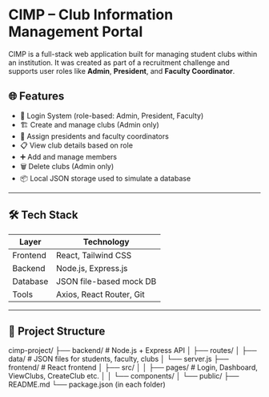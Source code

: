 # CIMP – Club Information Management Portal

CIMP is a full-stack web application built for managing student clubs within an institution. It was created as part of a recruitment challenge and supports user roles like **Admin**, **President**, and **Faculty Coordinator**.

## 🌐 Features

- 🔐 Login System (role-based: Admin, President, Faculty)
- 🏗️ Create and manage clubs (Admin only)
- 👥 Assign presidents and faculty coordinators
- 📋 View club details based on role
- ➕ Add and manage members
- 🗑️ Delete clubs (Admin only)
- 📦 Local JSON storage used to simulate a database

---

## 🛠 Tech Stack

| Layer     | Technology           |
|-----------|----------------------|
| Frontend  | React, Tailwind CSS  |
| Backend   | Node.js, Express.js  |
| Database  | JSON file-based mock DB |
| Tools     | Axios, React Router, Git |

---

## 🔗 Project Structure

cimp-project/
├── backend/ # Node.js + Express API
│ ├── routes/
│ ├── data/ # JSON files for students, faculty, clubs
│ └── server.js
├── frontend/ # React frontend
│ ├── src/
│ │ ├── pages/ # Login, Dashboard, ViewClubs, CreateClub etc.
│ │ └── components/
│ └── public/
├── README.md
└── package.json (in each folder)